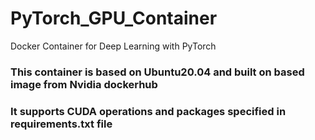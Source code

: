 # PyTorch_GPU_Container
Docker Container for Deep Learning with PyTorch

### This container is based on Ubuntu20.04 and built on based image from Nvidia dockerhub

### It supports CUDA operations and packages specified in requirements.txt file